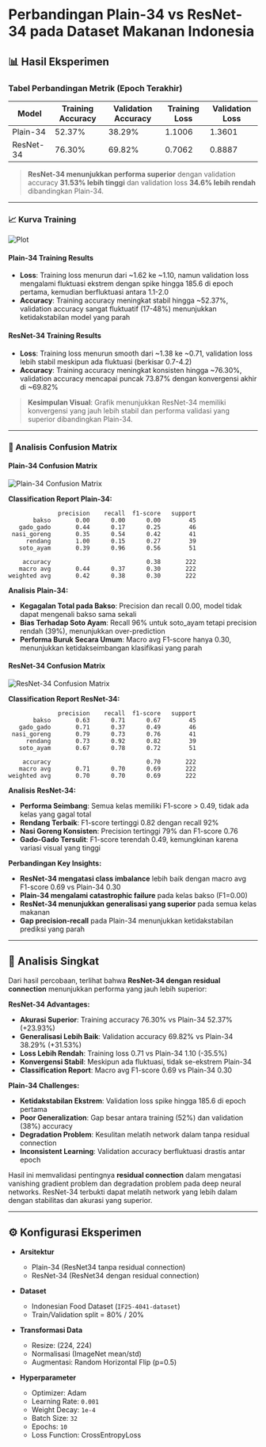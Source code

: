 # Perbandingan Plain-34 vs ResNet-34 pada Dataset Makanan Indonesia

## 📊 Hasil Eksperimen

### Tabel Perbandingan Metrik (Epoch Terakhir)

| Model      | Training Accuracy | Validation Accuracy | Training Loss | Validation Loss |
|------------|------------------|---------------------|---------------|-----------------|
| Plain-34   | 52.37%           | 38.29%              | 1.1006        | 1.3601          |
| ResNet-34  | 76.30%           | 69.82%              | 0.7062        | 0.8887          |

> **ResNet-34 menunjukkan performa superior** dengan validation accuracy **31.53% lebih tinggi** dan validation loss **34.6% lebih rendah** dibandingkan Plain-34.

---

### 📈 Kurva Training
![Plot](img\Plot.jpg)

#### Plain-34 Training Results

- **Loss**: Training loss menurun dari ~1.62 ke ~1.10, namun validation loss mengalami fluktuasi ekstrem dengan spike hingga 185.6 di epoch pertama, kemudian berfluktuasi antara 1.1-2.0
- **Accuracy**: Training accuracy meningkat stabil hingga ~52.37%, validation accuracy sangat fluktuatif (17-48%) menunjukkan ketidakstabilan model yang parah

#### ResNet-34 Training Results

- **Loss**: Training loss menurun smooth dari ~1.38 ke ~0.71, validation loss lebih stabil meskipun ada fluktuasi (berkisar 0.7-4.2)
- **Accuracy**: Training accuracy meningkat konsisten hingga ~76.30%, validation accuracy mencapai puncak 73.87% dengan konvergensi akhir di ~69.82%

> **Kesimpulan Visual**: Grafik menunjukkan ResNet-34 memiliki konvergensi yang jauh lebih stabil dan performa validasi yang superior dibandingkan Plain-34.

---

### 🎯 Analisis Confusion Matrix

#### Plain-34 Confusion Matrix
![Plain-34 Confusion Matrix](img\Plain34_Conv.jpg)

**Classification Report Plain-34:**
```
              precision    recall  f1-score   support
       bakso       0.00      0.00      0.00        45
   gado_gado       0.44      0.17      0.25        46
 nasi_goreng       0.35      0.54      0.42        41
     rendang       1.00      0.15      0.27        39
   soto_ayam       0.39      0.96      0.56        51

    accuracy                           0.38       222
   macro avg       0.44      0.37      0.30       222
weighted avg       0.42      0.38      0.30       222
```

**Analisis Plain-34:**
- **Kegagalan Total pada Bakso**: Precision dan recall 0.00, model tidak dapat mengenali bakso sama sekali
- **Bias Terhadap Soto Ayam**: Recall 96% untuk soto_ayam tetapi precision rendah (39%), menunjukkan over-prediction
- **Performa Buruk Secara Umum**: Macro avg F1-score hanya 0.30, menunjukkan ketidakseimbangan klasifikasi yang parah

#### ResNet-34 Confusion Matrix  
![ResNet-34 Confusion Matrix](img\ResNet_Conv.jpg)

**Classification Report ResNet-34:**
```
              precision    recall  f1-score   support
       bakso       0.63      0.71      0.67        45
   gado_gado       0.71      0.37      0.49        46
 nasi_goreng       0.79      0.73      0.76        41
     rendang       0.73      0.92      0.82        39
   soto_ayam       0.67      0.78      0.72        51

    accuracy                           0.70       222
   macro avg       0.71      0.70      0.69       222
weighted avg       0.70      0.70      0.69       222
```

**Analisis ResNet-34:**
- **Performa Seimbang**: Semua kelas memiliki F1-score > 0.49, tidak ada kelas yang gagal total
- **Rendang Terbaik**: F1-score tertinggi 0.82 dengan recall 92%
- **Nasi Goreng Konsisten**: Precision tertinggi 79% dan F1-score 0.76
- **Gado-Gado Tersulit**: F1-score terendah 0.49, kemungkinan karena variasi visual yang tinggi

**Perbandingan Key Insights:**
- **ResNet-34 mengatasi class imbalance** lebih baik dengan macro avg F1-score 0.69 vs Plain-34 0.30
- **Plain-34 mengalami catastrophic failure** pada kelas bakso (F1=0.00)
- **ResNet-34 menunjukkan generalisasi yang superior** pada semua kelas makanan
- **Gap precision-recall** pada Plain-34 menunjukkan ketidakstabilan prediksi yang parah

---

## 🔎 Analisis Singkat

Dari hasil percobaan, terlihat bahwa **ResNet-34 dengan residual connection** menunjukkan performa yang jauh lebih superior:

**ResNet-34 Advantages:**
- **Akurasi Superior**: Training accuracy 76.30% vs Plain-34 52.37% (+23.93%)
- **Generalisasi Lebih Baik**: Validation accuracy 69.82% vs Plain-34 38.29% (+31.53%)
- **Loss Lebih Rendah**: Training loss 0.71 vs Plain-34 1.10 (-35.5%)
- **Konvergensi Stabil**: Meskipun ada fluktuasi, tidak se-ekstrem Plain-34
- **Classification Report**: Macro avg F1-score 0.69 vs Plain-34 0.30

**Plain-34 Challenges:**
- **Ketidakstabilan Ekstrem**: Validation loss spike hingga 185.6 di epoch pertama
- **Poor Generalization**: Gap besar antara training (52%) dan validation (38%) accuracy
- **Degradation Problem**: Kesulitan melatih network dalam tanpa residual connection
- **Inconsistent Learning**: Validation accuracy berfluktuasi drastis antar epoch

Hasil ini memvalidasi pentingnya **residual connection** dalam mengatasi vanishing gradient problem dan degradation problem pada deep neural networks. ResNet-34 terbukti dapat melatih network yang lebih dalam dengan stabilitas dan akurasi yang superior.

---

## ⚙️ Konfigurasi Eksperimen

- **Arsitektur**  
  - Plain-34 (ResNet34 tanpa residual connection)  
  - ResNet-34 (ResNet34 dengan residual connection)

- **Dataset**  
  - Indonesian Food Dataset (`IF25-4041-dataset`)  
  - Train/Validation split = 80% / 20%  

- **Transformasi Data**  
  - Resize: (224, 224)  
  - Normalisasi (ImageNet mean/std)  
  - Augmentasi: Random Horizontal Flip (p=0.5)  

- **Hyperparameter**  
  - Optimizer: Adam  
  - Learning Rate: `0.001`  
  - Weight Decay: `1e-4`  
  - Batch Size: `32`  
  - Epochs: `10`  
  - Loss Function: CrossEntropyLoss  

